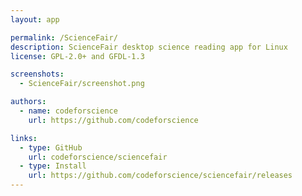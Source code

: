 ```yaml
---
layout: app

permalink: /ScienceFair/
description: ScienceFair desktop science reading app for Linux
license: GPL-2.0+ and GFDL-1.3

screenshots:
  - ScienceFair/screenshot.png

authors:
  - name: codeforscience
    url: https://github.com/codeforscience

links:
  - type: GitHub
    url: codeforscience/sciencefair
  - type: Install
    url: https://github.com/codeforscience/sciencefair/releases
---
```

